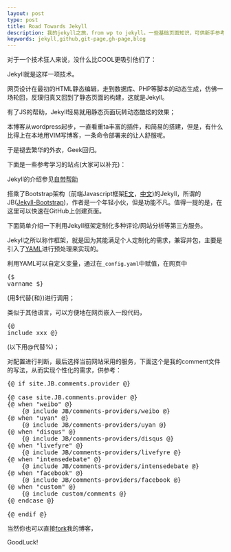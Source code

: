 ```yaml
---
layout: post
type: post
title: Road Towards Jekyll
description: 我的jekyll之旅，from wp to jekyll。一些基础页面知识，可供新手参考。
keywords: jekyll,github,git-page,gh-page,blog
---
```


对于一个技术狂人来说，没什么比COOL更吸引他们了：

Jekyll就是这样一项技术。

网页设计在最初的HTML静态编辑，走到数据库、PHP等脚本的动态生成，仿佛一场轮回，反璞归真又回到了静态页面的构建，这就是Jekyll。

有了JS的帮助，Jekyll轻易就用静态页面玩转动态酷炫的效果；

本博客从wordpress起步，一直看重ta丰富的插件，和简易的搭建，但是，有什么比得上在本地用VIM写博客，一条命令部署来的让人舒服呢。

于是褪去繁华的外衣，Geek回归。

下面是一些参考学习的站点(大家可以补充)：

Jekyll的介绍参见[自带帮助](http://huangjian.info/jekyll-introduction/)

搭乘了Bootstrap架构（前端Javascript框架[E文](http://twitter.github.com/bootstrap/)，[中文](http://wrongwaycn.github.com/bootstrap/docs/index.html))的Jekyll，所谓的JB([Jekyll-Bootstrap](http://jekyllbootstrap.com/))，作者是一个年轻小伙，但是功能不凡。值得一提的是，在这里可以快速在GitHub上创建页面。

下面简单介绍一下利用Jekyll框架定制化多种评论/网站分析等第三方服务。

Jekyll之所以称作框架，就是因为其能满足个人定制化的需求，兼容并包，主要是引入了[YAML](https://github.com/mojombo/jekyll/wiki/YAML-Front-Matter)进行预处理来实现的。

利用YAML可以自定义变量，通过在`_config.yaml`中赋值，在网页中<pre class="html" name="colorcode">{$ varname $}</pre>(用$代替{和})进行调用；

类似于其他语言，可以方便地在网页嵌入一段代码，<pre class="html" name="colorcode">{@ include xxx @}</pre> (以下用@代替%)；


对配置进行判断，最后选择当前网站采用的服务，下面这个是我的comment文件的写法，从而实现个性化的需求，供参考：

<pre class="css" name="colorcode">
{@ if site.JB.comments.provider @}
    
{@ case site.JB.comments.provider @}
{@ when "weibo" @}
    {@ include JB/comments-providers/weibo @}
{@ when "uyan" @}
    {@ include JB/comments-providers/uyan @}
{@ when "disqus" @}
    {@ include JB/comments-providers/disqus @}
{@ when "livefyre" @}
    {@ include JB/comments-providers/livefyre @} 
{@ when "intensedebate" @}
    {@ include JB/comments-providers/intensedebate @}
{@ when "facebook" @}
    {@ include JB/comments-providers/facebook @}
{@ when "custom" @}
    {@ include custom/comments @}
{@ endcase @}
    
{@ endif @}
</pre>

当然你也可以直接[fork](https://github.com/seraphimhj/seraphimhj.github.com/fork)我的博客，

GoodLuck!

[Heroku create失败解决方法]: http://blog.project-sierra.de/archives/1534

